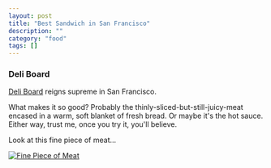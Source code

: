 ```yaml
---
layout: post
title: "Best Sandwich in San Francisco"
description: ""
category: "food" 
tags: []
---
```


### Deli Board

[Deli Board](http://www.deliboardsf.com/) reigns supreme in San Francisco.

What makes it so good? Probably the thinly-sliced-but-still-juicy-meat encased in a warm, soft blanket of fresh bread. Or maybe it's the hot sauce. Either way, trust me, once you try it, you'll believe.

Look at this fine piece of meat...

[![Fine Piece of Meat](http://www.deliboardsf.com/wp-content/uploads/2011/09/slide-4.jpg "So Fine")](http://www.deliboardsf.com/)